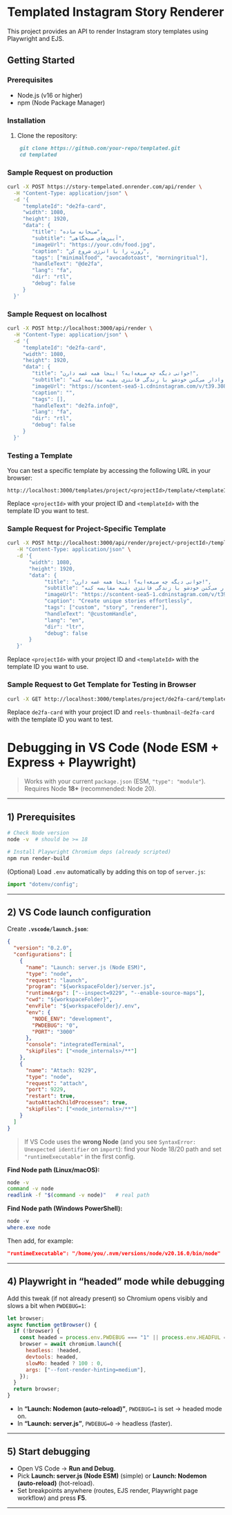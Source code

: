 # Templated Instagram Story Renderer

This project provides an API to render Instagram story templates using Playwright and EJS.

## Getting Started

### Prerequisites

- Node.js (v16 or higher)
- npm (Node Package Manager)

### Installation

1. Clone the repository:

```markdown
    git clone https://github.com/your-repo/templated.git
    cd templated
```

### Sample Request on production

```bash
curl -X POST https://story-tempelated.onrender.com/api/render \
  -H "Content-Type: application/json" \
  -d '{
     "templateId": "de2fa-card",
     "width": 1080,
     "height": 1920,
     "data": {
        "title": "صبحانه ساده",
        "subtitle": "آیین‌های صبحگاهی",
        "imageUrl": "https://your.cdn/food.jpg",
        "caption": "روزت را با انرژی شروع کن",
        "tags": ["minimalfood", "avocadotoast", "morningritual"],
        "handleText": "@de2fa",
        "lang": "fa",
        "dir": "rtl",
        "debug": false
     }
  }'
```

### Sample Request on localhost

```bash
curl -X POST http://localhost:3000/api/render \
  -H "Content-Type: application/json" \
  -d '{
     "templateId": "de2fa-card",
     "width": 1080,
     "height": 1920,
     "data": {
        "title": "جوانی دیگه چه صیغه‌ایه؟ اینجا همه غصه دارن!",
        "subtitle": "یه تحقیق تازه نشون داده که برخلاف تصور عموم، جوان‌های زیر ۲۵ سال از همه نسل‌ها ناراضی‌تر و غمگین‌ترن! تقریباً ۴۰ درصد از جوانان می‌گن حالشون خوب نیست، در حالی که این رقم برای پدربزرگ‌ها و مادربزرگ‌ها فقط ۱۷ درصده. محققا می‌گن سه تا عامل اصلی مقصرن: بحران اقتصادی، محدودیت‌های کرونا و از همه مهم‌تر، شبکه‌های اجتماعی که مدام آدمو وادار می‌کنن خودشو با زندگی فانتزی بقیه مقایسه کنه (همونایی که多半 دروغن!). به علاوه، ترس از آینده و وضعیت آب و هوا هم مزید بر علت شده. خب چه جوری میشه حال این بچه‌ها رو خوب کرد؟ معلوم نیست، ولی امیدواریم این یه دوره موقت باشه و دوباره بشه قهقهه‌های جوانی رو شنید!",
        "imageUrl": "https://scontent-sea5-1.cdninstagram.com/v/t39.30808-6/541076410_1196204295873137_3295651488751283168_n.jpg?stp=dst-jpg_e35_tt6&efg=eyJ2ZW5jb2RlX3RhZyI6ImltYWdlX3VybGdlbi4xMDgweDEzNTAuc2RyLmYzMDgwOC5kZWZhdWx0X2ltYWdlLmMyIn0&_nc_ht=scontent-sea5-1.cdninstagram.com&_nc_cat=105&_nc_oc=Q6cZ2QFJxH2IlS_EGBUzRNZE6BYu1cCYrCTqp4u_uAJfJn0NkeyAltFm1YuW3PLnt7jx6S4&_nc_ohc=o6nQQVUAIgAQ7kNvwGNnUbm&_nc_gid=RwrdRuziJdSVfBHjLpvO1g&edm=APs17CUAAAAA&ccb=7-5&oh=00_AfW4xBbRtYW31bPxj4ENBRtrtXS1TTjTlNVIF4TIDoP9iA&oe=68BA11DB&_nc_sid=10d13b",
        "caption": "",
        "tags": [],
        "handleText": "de2fa.info@",
        "lang": "fa",
        "dir": "rtl",
        "debug": false
     }
  }'
```

### Testing a Template

You can test a specific template by accessing the following URL in your browser:

```
http://localhost:3000/templates/project/<projectId>/template/<templateId>
```

Replace `<projectId>` with your project ID and `<templateId>` with the template ID you want to test.

### Sample Request for Project-Specific Template

```bash
curl -X POST http://localhost:3000/api/render/project/<projectId>/template/<templateId> \
   -H "Content-Type: application/json" \
   -d '{
       "width": 1080,
       "height": 1920,
       "data": {
            "title": "جوانی دیگه چه صیغه‌ایه؟ اینجا همه غصه دارن!",
            "subtitle": "یه تحقیق تازه نشون داده که برخلاف تصور عموم، جوان‌های زیر ۲۵ سال از همه نسل‌ها ناراضی‌تر و غمگین‌ترن! تقریباً ۴۰ درصد از جوانان می‌گن حالشون خوب نیست، در حالی که این رقم برای پدربزرگ‌ها و مادربزرگ‌ها فقط ۱۷ درصده. محققا می‌گن سه تا عامل اصلی مقصرن: بحران اقتصادی، محدودیت‌های کرونا و از همه مهم‌تر، شبکه‌های اجتماعی که مدام آدمو وادار می‌کنن خودشو با زندگی فانتزی بقیه مقایسه کنه (همونایی که多半 دروغن!). به علاوه، ترس از آینده و وضعیت آب و هوا هم مزید بر علت شده. خب چه جوری میشه حال این بچه‌ها رو خوب کرد؟ معلوم نیست، ولی امیدواریم این یه دوره موقت باشه و دوباره بشه قهقهه‌های جوانی رو شنید!",
            "imageUrl": "https://scontent-sea5-1.cdninstagram.com/v/t39.30808-6/541076410_1196204295873137_3295651488751283168_n.jpg?stp=dst-jpg_e35_tt6&efg=eyJ2ZW5jb2RlX3RhZyI6ImltYWdlX3VybGdlbi4xMDgweDEzNTAuc2RyLmYzMDgwOC5kZWZhdWx0X2ltYWdlLmMyIn0&_nc_ht=scontent-sea5-1.cdninstagram.com&_nc_cat=105&_nc_oc=Q6cZ2QFJxH2IlS_EGBUzRNZE6BYu1cCYrCTqp4u_uAJfJn0NkeyAltFm1YuW3PLnt7jx6S4&_nc_ohc=o6nQQVUAIgAQ7kNvwGNnUbm&_nc_gid=RwrdRuziJdSVfBHjLpvO1g&edm=APs17CUAAAAA&ccb=7-5&oh=00_AfW4xBbRtYW31bPxj4ENBRtrtXS1TTjTlNVIF4TIDoP9iA&oe=68BA11DB&_nc_sid=10d13b",
            "caption": "Create unique stories effortlessly",
            "tags": ["custom", "story", "renderer"],
            "handleText": "@customHandle",
            "lang": "en",
            "dir": "ltr",
            "debug": false
       }
   }'
```

Replace `<projectId>` with your project ID and `<templateId>` with the template ID you want to use.

### Sample Request to Get Template for Testing in Browser

```bash
curl -X GET http://localhost:3000/templates/project/de2fa-card/template/reels-thumbnail-de2fa-card
```

Replace `de2fa-card` with your project ID and `reels-thumbnail-de2fa-card` with the template ID you want to test.

# Debugging in VS Code (Node ESM + Express + Playwright)

> Works with your current `package.json` (ESM, `"type": "module"`).
> Requires Node **18+** (recommended: Node 20).

---

## 1) Prerequisites

```bash
# Check Node version
node -v  # should be >= 18

# Install Playwright Chromium deps (already scripted)
npm run render-build
```

(Optional) Load `.env` automatically by adding this on top of `server.js`:

```js
import "dotenv/config";
```

---

## 2) VS Code launch configuration

Create **`.vscode/launch.json`**:

```json
{
  "version": "0.2.0",
  "configurations": [
    {
      "name": "Launch: server.js (Node ESM)",
      "type": "node",
      "request": "launch",
      "program": "${workspaceFolder}/server.js",
      "runtimeArgs": ["--inspect=9229", "--enable-source-maps"],
      "cwd": "${workspaceFolder}",
      "envFile": "${workspaceFolder}/.env",
      "env": {
        "NODE_ENV": "development",
        "PWDEBUG": "0",
        "PORT": "3000"
      },
      "console": "integratedTerminal",
      "skipFiles": ["<node_internals>/**"]
    },
    {
      "name": "Attach: 9229",
      "type": "node",
      "request": "attach",
      "port": 9229,
      "restart": true,
      "autoAttachChildProcesses": true,
      "skipFiles": ["<node_internals>/**"]
    }
  ]
}
```

> If VS Code uses the **wrong Node** (and you see `SyntaxError: Unexpected identifier` on `import`):
> find your Node 18/20 path and set `"runtimeExecutable"` in the first config.

**Find Node path (Linux/macOS):**

```bash
node -v
command -v node
readlink -f "$(command -v node)"   # real path
```

**Find Node path (Windows PowerShell):**

```powershell
node -v
where.exe node
```

Then add, for example:

```json
"runtimeExecutable": "/home/you/.nvm/versions/node/v20.16.0/bin/node"
```

---

## 4) Playwright in “headed” mode while debugging

Add this tweak (if not already present) so Chromium opens visibly and slows a bit when `PWDEBUG=1`:

```js
let browser;
async function getBrowser() {
  if (!browser) {
    const headed = process.env.PWDEBUG === "1" || process.env.HEADFUL === "1";
    browser = await chromium.launch({
      headless: !headed,
      devtools: headed,
      slowMo: headed ? 100 : 0,
      args: ["--font-render-hinting=medium"],
    });
  }
  return browser;
}
```

- In **“Launch: Nodemon (auto-reload)”**, `PWDEBUG=1` is set → headed mode on.
- In **“Launch: server.js”**, `PWDEBUG=0` → headless (faster).

---

## 5) Start debugging

- Open VS Code → **Run and Debug**.
- Pick **Launch: server.js (Node ESM)** (simple) or **Launch: Nodemon (auto-reload)** (hot-reload).
- Set breakpoints anywhere (routes, EJS render, Playwright page workflow) and press **F5**.

---
